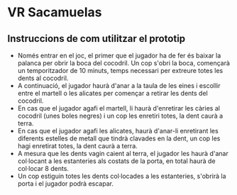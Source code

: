 # VR Sacamuelas

## Instruccions de com utilitzar el prototip

- Només entrar en el joc, el primer que el jugador ha de fer és baixar la palanca per obrir la boca del cocodril. Un cop s'obri la boca, començarà un temporitzador de 10 minuts, temps necessari per extreure totes les dents al cocodril.
- A continuació, el jugador haurà d'anar a la taula de les eines i escollir entre el martell o les alicates per començar a retirar les dents del cocodril.
- En cas que el jugador agafi el martell, li haurà d'enretirar les càries al cocodril (unes boles negres) i un cop les enretiri totes, la dent caurà a terra.
- En cas que el jugador agafi les alicates, haurà d'anar-li enretirant les diferents estelles de metall que tindrà clavades en la dent, un cop les hagi enretirat totes, la dent caurà a terra.
- A mesura que les dents vagin caient al terra, el jugador les haurà d'anar col·locant a les estanteries als costats de la porta, en total haurà de col·locar 8 dents.
- Un cop estiguin totes les dents col·locades a les estanteries, s'obrirà la porta i el jugador podrà escapar.
